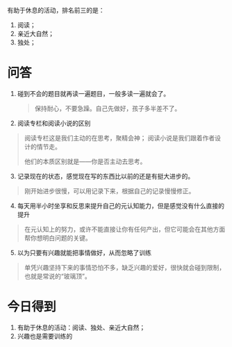 有助于休息的活动，排名前三的是：
1. 阅读；
2. 亲近大自然；
3. 独处；

# 问答

1. 碰到不会的题目就再读一遍题目，一般多读一遍就会了。

	> 保持耐心，不要急躁。自己先做好，孩子多半差不了。
	
2. 阅读专栏和阅读小说的区别

> 阅读专栏这是我们主动的在思考，聚精会神；
> 阅读小说是我们跟着作者设计的情节走。
> 
> 他们的本质区别就是——你是否主动去思考。

3. 记录现在的状态，感觉现在写的东西比以前的还是有挺大进步的。
> 刚开始进步很慢，可以用记录下来，根据自己的记录慢慢修正。

4. 每天用半小时坐享和反思来提升自己的元认知能力，但是感觉没有什么直接的提升
> 在元认知上的努力，或许不能直接让你有任何产出，但它可能会在其他方面帮你想明白问题的关键。

5. 以为只要有兴趣就能把事情做好，从而忽略了训练
> 单凭兴趣坚持下来的事情恐怕不多，缺乏兴趣的爱好，很快就会碰到限制，也就是常说的“玻璃顶”。


# 今日得到

1. 有助于休息的活动：阅读、独处、亲近大自然；
2. 兴趣也是需要训练的



